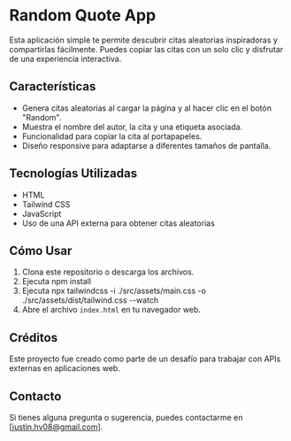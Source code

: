 # Random Quote App

Esta aplicación simple te permite descubrir citas aleatorias inspiradoras y compartirlas fácilmente. Puedes copiar las citas con un solo clic y disfrutar de una experiencia interactiva.

## Características

- Genera citas aleatorias al cargar la página y al hacer clic en el botón "Random".
- Muestra el nombre del autor, la cita y una etiqueta asociada.
- Funcionalidad para copiar la cita al portapapeles.
- Diseño responsive para adaptarse a diferentes tamaños de pantalla.

## Tecnologías Utilizadas

- HTML
- Tailwind CSS
- JavaScript
- Uso de una API externa para obtener citas aleatorias

## Cómo Usar

1. Clona este repositorio o descarga los archivos.
2. Ejecuta npm install
3. Ejecuta npx tailwindcss -i ./src/assets/main.css -o ./src/assets/dist/tailwind.css --watch
4. Abre el archivo `index.html` en tu navegador web.

## Créditos

Este proyecto fue creado como parte de un desafío para trabajar con APIs externas en aplicaciones web.

## Contacto

Si tienes alguna pregunta o sugerencia, puedes contactarme en [justin.hv08@gmail.com].

